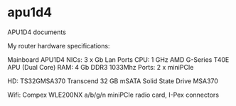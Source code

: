 # apu1d4
APU1D4 documents

My router hardware specifications:

Mainboard APU1D4
  NICs: 3 x Gb Lan Ports
  CPU: 1 GHz AMD G-Series T40E APU (Dual Core)
  RAM: 4 Gb DDR3 1033Mhz
  Ports: 2 x miniPCIe

HD: TS32GMSA370 Transcend 32 GB mSATA Solid State Drive MSA370

Wifi: Compex WLE200NX a/b/g/n miniPCIe radio card, I-Pex connectors
